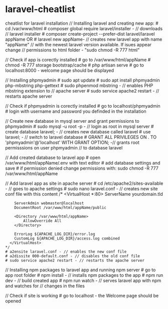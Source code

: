 # laravel-cheatlist
cheatlist for laravel installation
// Installing laravel and creating new app:
    # cd /var/www/html
    # composer global require laravel/installer - // downloads 
    // laravel installer
    # composer create-project --prefer-dist laravel/laravel 
    appName 
        OR 
    # laravel new appName- // creates new laravel app with name "appName" 
    // with the newest laravel version available. If isues appear change
    // permissions to html folder - "sudo chmod -R 777 html"

// Check if app is corectly installed
    # go to /var/www/html/appName
    # chmod -R 777 storage bootstrap/cache
    # php artisan serve
    # go to localhost:8000 - welcome page should be displayed

// Installing phpmyadmin
    # sudo apt update
    # sudo apt install phpmyadmin php-mbstring php-gettext
    # sudo phpenmod mbstring - // enables PHP mbstring extension to
    // apache server
    # sudo service apache2 restart - // restarts apache server

// Check if phpmyadmin is corectly installed
    # go to localhost/phpmyadmin
    # login with username and password you definded in the installation

// Create new database in mysql server and grant permissions to phpmyadmin
    # sudo mysql -u root -p - // login as root in mysql server
    # create database laravel; - // creates new database called laravel
    # use laravel; - // switch to laravel database
    # GRANT ALL PRIVILEGES ON *.* TO 'phpmyadmin'@'localhost'
    WITH GRANT OPTION; -// grants root permisssions on user phpmyadmin
    // to database laravel

// Add created database to laravel app
    # open /var/www/html/appName/.env with text editor
    # add database settings and save
    # if permission denied change permissions with:
      sudo chmod -R 777 /var/www/html/appName

// Add laravel app as site in apache server
    # cd /etc/apache2/sites-available - // goes to apache settings
    # sudo nano laravel.conf - // creates new site conf file with this content
    /*
      <VirtualHost *:80>
        ServerName yourdomain.tld

        ServerAdmin webmaster@localhost
        DocumentRoot /var/www/html/appName/public

        <Directory /var/www/html/appName>
            AllowOverride All
        </Directory>

        ErrorLog ${APACHE_LOG_DIR}/error.log
        CustomLog ${APACHE_LOG_DIR}/access.log combined
      </VirtualHost>
    */
    # a2ensite laravel.conf - // enables the new conf file
    # a2dissite 000-default.conf - // disables the old conf file
    # sudo service apache2 restart - // restarts the apache server

// Installing npm packages to laravel app and running npm server
    # go to app root folder
    # npm install - // installs npm packages to the app
    # npm run dev - // build created app
    # npm run watch - // serves laravel app with npm and watches for
    // changes in the files

// Check if site is working 
    # go to localhost - the Welcome page should be opened


